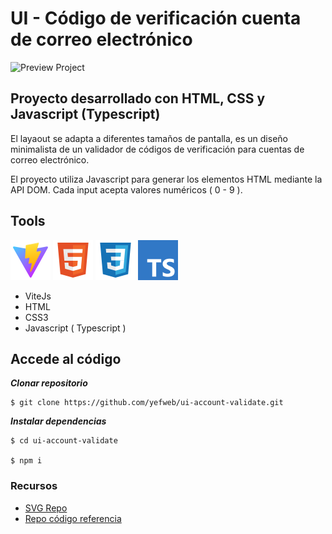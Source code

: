 # UI - Código de verificación cuenta de  correo electrónico

![Preview Project](https://firebasestorage.googleapis.com/v0/b/yefweb-website.appspot.com/o/account-validate-project.jpg?alt=media&token=9ef15c6c-1d25-456e-a883-1ae143edcb53)

## Proyecto desarrollado con HTML, CSS y Javascript (Typescript)

El layaout se adapta a diferentes tamaños de pantalla, es un diseño minimalista de 
un validador de códigos de verificación para cuentas de correo electrónico.

El proyecto utiliza Javascript para generar los elementos HTML mediante la API DOM.
Cada input acepta valores numéricos ( 0 - 9 ). 

## Tools
  ![Logo Vite](public/vitejs-icon.svg)  ![Logo HTML](public/html-icon.svg) ![Logo Vite](public/css-icon.svg) ![Logo Typescript](public/typescript-icon.svg) 

- ViteJs
- HTML
- CSS3
- Javascript ( Typescript )

## Accede al código

***Clonar repositorio***

   
    $ git clone https://github.com/yefweb/ui-account-validate.git


***Instalar dependencias***


    $ cd ui-account-validate
  
    $ npm i



### Recursos
- [SVG Repo](https://www.svgrepo.com/)
- [Repo código referencia](https://github.com/bradtraversy/50projects50days)

